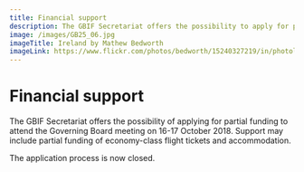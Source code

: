 ```yaml
---
title: Financial support
description: The GBIF Secretariat offers the possibility to apply for partial funding to attend the Governing Board meeting.
image: /images/GB25_06.jpg
imageTitle: Ireland by Mathew Bedworth
imageLink: https://www.flickr.com/photos/bedworth/15240327219/in/photolist-pdJEjp-qMcrvc-dBJQPJ-Hegir-gFEToX-f5tq72-q8qfUR-911PZH-pitiLp-f3zPit-r4Bbnz-nJ945k-E5Xvx-4YUS27-pdKKi8-g5P7LH-hG1RJN-5pRhYN-dBDrrx-8io3de-pdJAS4-f3Q32s-dUfnAU-6h5Vwh-5EVnhk-sfLfww-rEzrH1-WY1Y-JbyAT1-pRGSvj-E8mXr-gTJYLm-dUfnCW-qr9RWe-pdKJK4-XFApKW-3q1ECe-Wu29T3-gJoGcd-q7NgMz-qvL538-gTKh61-f3Q2Sb-gfNmMD-5uGYsa-gmqr7E-rQXUut-pAxC4r-nNH7rA-dR8QHo
---
```


# Financial support

The GBIF Secretariat offers the possibility of applying for partial funding to attend the Governing Board meeting on 16-17 October 2018. Support may include partial funding of economy-class flight tickets and accommodation. 

The application process is now closed. 



